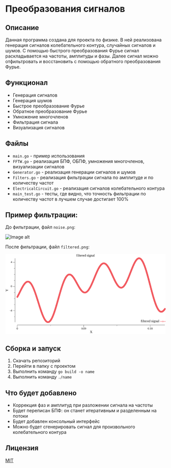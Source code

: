 # Преобразования сигналов

## Описание

Данная программа создана для проекта по физике. В ней реализована генерация сигналов колебательного контура, случайных сигналов и шумов. С помощью быстрого преобразования Фурье сигнал раскладывается на частоты, амплитуды и фазы. Далее сигнал можно отфильтровать и восстановить с помощью обратного преобразования Фурье.

## Функционал

  * Генерация сигналов
  * Генерация шумов
  * Быстрое преобразование Фурье
  * Обратное преобразование Фурье
  * Умножение многочленов
  * Фильтрация сигнала
  * Визуализация сигналов

## Файлы

  * `main.go` - пример использования
  * `FFTW.go` - реализация БПФ, ОБПФ, умножения многочленов, визуализации сигналов
  * `Generator.go` - реализация генерации сигналов и шумов
  * `Filters.go` - реализация фильтрации сигнала по амплитуде и по количеству частот
  * `ElectricalCircuit.go` - реализация сигналов колебательного контура
  * `main_test.go` - тесты, где видно, что точность фильтрации по количеству частот в лучшем случае достигает 100%

## Пример фильтрации:

До фильтрации, файл `noise.png`:

![Image alt](https://github.com/KirillSozin/SignalConversions/blob/master/noisy.png)

После фильтрации, файл `filtered.png`:

![Image alt](https://github.com/KirillSozin/SignalConversions/blob/master/filtered.png)

## Сборка и запуск

  1. Скачать репозиторий
  2. Перейти в папку с проектом
  3. Выполнить команду `go build -o name`
  4. Выполнить команду `./name`

## Что будет добавлено

  * Коррекция фаз и амплитуд при разложении сигнала на частоты
  * Будет переписан БПФ: он станет итеративным и разделенным на потоки
  * Будет добавлен консольный интерфейс
  * Можно будет сгенерировать сигнал для произвольного колебательного контура

## Лицензия

[MIT](https://choosealicense.com/licenses/mit/)